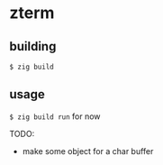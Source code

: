 # zterm

## building
`$ zig build`

## usage
`$ zig build run` for now

TODO:
- make some object for a char buffer
